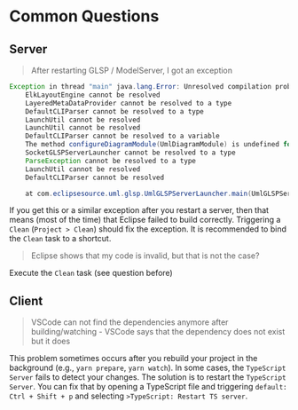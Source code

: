 # Common Questions

## Server

> After restarting GLSP / ModelServer, I got an exception

```java
Exception in thread "main" java.lang.Error: Unresolved compilation problems:
    ElkLayoutEngine cannot be resolved
    LayeredMetaDataProvider cannot be resolved to a type
    DefaultCLIParser cannot be resolved to a type
    LaunchUtil cannot be resolved
    LaunchUtil cannot be resolved
    DefaultCLIParser cannot be resolved to a variable
    The method configureDiagramModule(UmlDiagramModule) is undefined for the type UmlServerModule
    SocketGLSPServerLauncher cannot be resolved to a type
    ParseException cannot be resolved to a type
    LaunchUtil cannot be resolved
    DefaultCLIParser cannot be resolved

    at com.eclipsesource.uml.glsp.UmlGLSPServerLauncher.main(UmlGLSPServerLauncher.java:31)
```

If you get this or a similar exception after you restart a server, then that means (most of the time) that Eclipse failed to build correctly. Triggering a `Clean` (`Project > Clean`) should fix the exception. It is recommended to bind the `Clean` task to a shortcut.

> Eclipse shows that my code is invalid, but that is not the case?

Execute the `Clean` task (see question before)

## Client

> VSCode can not find the dependencies anymore after building/watching - VSCode says that the dependency does not exist but it does

This problem sometimes occurs after you rebuild your project in the background (e.g., `yarn prepare`, `yarn watch`). In some cases, the `TypeScript Server` fails to detect your changes. The solution is to restart the `TypeScript Server`. You can fix that by opening a TypeScript file and triggering `default: Ctrl + Shift + p` and selecting `>TypeScript: Restart TS server`.
